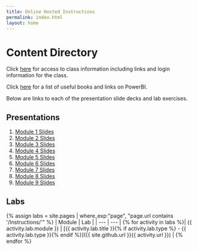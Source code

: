 ```yaml
---
title: Online Hosted Instructions
permalink: index.html
layout: home
---
```


# Content Directory

Click [here](Presentation\ClassLogins.pdf) for access to class information including links and login information for the class.

Click [here](Presentation\PowerBILinks.pdf) for a list of useful books and links on PowerBI.

Below are links to each of the presentation slide decks and lab exercises.

## Presentations

1. [Module 1 Slides](Presentation/20778C_01U.pdf)
2. [Module 2 Slides](Presentation/20778C_02U.pdf)
3. [Module 3 Slides](Presentation/20778C_03U.pdf)
4. [Module 4 Slides](Presentation/20778C_04U.pdf)
5. [Module 5 Slides](Presentation/20778C_05U.pdf)
6. [Module 6 Slides](Presentation/20778C_06U.pdf)
7. [Module 7 Slides](Presentation/20778C_07U.pdf)
8. [Module 8 Slides](Presentation/20778C_08U.pdf)
9. [Module 9 Slides](Presentation/20778C_09U.pdf)

## Labs

{% assign labs = site.pages | where_exp:"page", "page.url contains '/Instructions/'" %}
| Module | Lab |
| --- | --- | 
{% for activity in labs  %}| {{ activity.lab.module }} | [{{ activity.lab.title }}{% if activity.lab.type %} - {{ activity.lab.type }}{% endif %}]({{ site.github.url }}{{ activity.url }}) |
{% endfor %}